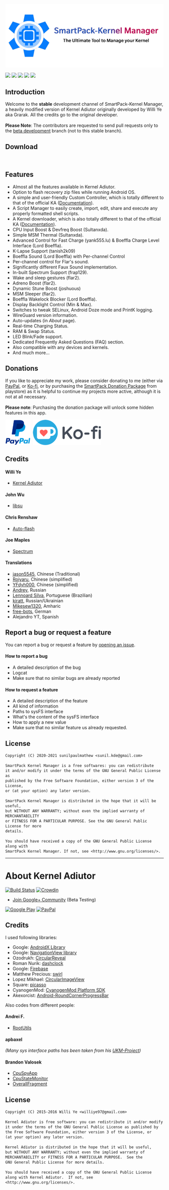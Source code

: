 ![](banner.png)

[![](https://img.shields.io/badge/SmartPack--Kernel%20Manager-v12.7-green)](https://github.com/SmartPack/SmartPack-Kernel-Manager/releases/download/v12.7/com.smartpack.kernelmanager-v12.7-release.apk)
![](https://img.shields.io/github/downloads/SmartPack/SmartPack-Kernel-Manager/total)
![](https://img.shields.io/github/downloads/SmartPack/SmartPack-Kernel-Manager/v12.7/total)
![](https://img.shields.io/github/contributors/smartpack/SmartPack-Kernel-Manager)
![](https://img.shields.io/github/license/smartpack/SmartPack-Kernel-Manager)

## Introduction
Welcome to the <strong>stable</strong> development channel of SmartPack-Kernel Manager, a heavily modified version of Kernel Adiutor originally developed by Willi Ye aka Grarak. All the credits go to the original developer.<br>
<br><strong>Please Note</strong>: The contributors are requested to send pull requests only to the [beta development](https://github.com/SmartPack/SmartPack-Kernel-Manager/tree/beta) branch (not to this stable branch).

## Download
[<img src="https://play.google.com/intl/en_us/badges/images/generic/en-play-badge.png"
     alt=""
     height="80">](https://play.google.com/store/apps/details?id=com.smartpack.kernelmanager)
[<img src="https://i.ibb.co/q0mdc4Z/get-it-on-github.png"
     alt=""
     height="80">](https://github.com/SmartPack/SmartPack-Kernel-Manager/releases/download/v12.7/com.smartpack.kernelmanager-v12.7-release.apk)

## Features
* Almost all the features available in Kernel Adiutor.
* Option to flash recovery zip files while running Android OS.
* A simple and user-friendly Custom Controller, which is totally different to that of the official KA ([Documentation](https://smartpack.github.io/spkm/customcontrols/)).
* A Script Manager to easily create, import, edit, share and execute any properly formatted shell scripts.
* A Kernel downloader, which is also totally different to that of the official KA ([Documentation](https://smartpack.github.io/kerneldownloads/)).
* CPU Input Boost & Devfreq Boost (Sultanxda).
* Simple MSM Thermal (Sultanxda).
* Advanced Control for Fast Charge (yank555.lu) & Boeffla Charge Level Interface (Lord Boeffla).
* K-Lapse Support (tanish2k09)
* Boeffla Sound (Lord Boeffla) with Per-channel Control
* Per-channel control for Flar's sound.
* Significantly different Faux Sound implementation.
* In-built Spectrum Support (frap129).
* Wake and sleep gestures (flar2).
* Adreno Boost (flar2).
* Dynamic Stune Boost (joshuous)
* MSM Sleeper (flar2).
* Boeffla Wakelock Blocker (Lord Boeffla).
* Display Backlight Control (Min & Max).
* Switches to tweak SELinux, Android Doze mode and PrintK logging.
* WireGuard version information.
* Auto-updates (in *About* page).
* Real-time Charging Status.
* RAM & Swap Status.
* LED Blink/Fade support.
* Dedicated Frequently Asked Questions (FAQ) section.
* Also compatible with any devices and kernels.
* And much more…

## Donations
If you like to appreciate my work, please consider donating to me (either via [PayPal](https://www.paypal.me/menacherry/), or [Ko-fi](https://ko-fi.com/sunilpaulmathew/), or by purchasing the [SmartPack Donation Package](https://play.google.com/store/apps/details?id=com.smartpack.donate) from playstore) as it is helpful to continue my projects more active, although it is not at all necessary.<br>
<br><strong>Please note</strong>: Purchasing the donation package will unlock some hidden features in this app.

[<img src="https://raw.githubusercontent.com/SmartPack/SmartPack.github.io/master/asset/pic005.png"
     alt=""
     height="80">](https://www.paypal.me/menacherry/)
[<img src="https://play.google.com/intl/en_us/badges/images/generic/en-play-badge.png"
     alt=""
     height="80">](https://play.google.com/store/apps/details?id=com.smartpack.donate)
[<img src="https://raw.githubusercontent.com/SmartPack/SmartPack.github.io/master/asset/pic010.png"
     alt=""
     height="80">](https://ko-fi.com/sunilpaulmathew/)

## Credits

#### Willi Ye

* [Kernel Adiutor](https://github.com/Grarak/KernelAdiutor)

#### John Wu

* [libsu](https://github.com/topjohnwu/libsu)

#### Chris Renshaw

* [Auto-flash](https://github.com/osm0sis)

#### Joe Maples

* [Spectrum](https://github.com/frap129/spectrum)

#### Translations
* [jason5545](https://github.com/jason5545), Chinese (Traditional)
* [Roiyaru](https://github.com/Roiyaru), Chinese (simplified)
* [YFdyh000](https://github.com/yfdyh000), Chinese (simplified)
* [Andrey](https://github.com/andrey167), Russian
* [Lennoard Silva](https://github.com/Lennoard), Portuguese (Brazilian)
* [kiratt](http://4pda.ru/forum/index.php?showuser=5859577), Russian/Ukrainian
* [Mikesew1320](https://github.com/Mikesew1320), Amharic
* [free-bots](https://github.com/free-bots), German
* Alejandro YT, Spanish

## Report a bug or request a feature

You can report a bug or request a feature by [opening an issue](https://github.com/SmartPack/SmartPack-Kernel-Manager/issues/new).

#### How to report a bug
* A detailed description of the bug
* Logcat
* Make sure that no similar bugs are already reported

#### How to request a feature
* A detailed description of the feature
* All kind of information
* Paths to sysFS interface
* What's the content of the sysFS interface
* How to apply a new value
* Make sure that no similar feature us already requested.

## License

    Copyright (C) 2020-2021 sunilpaulmathew <sunil.kde@gmail.com>

    SmartPack Kernel Manager is a free softwares: you can redistribute
    it and/or modify it under the terms of the GNU General Public License as
    published by the Free Software Foundation, either version 3 of the License,
    or (at your option) any later version.

    SmartPack Kernel Manager is distributed in the hope that it will be useful,
    but WITHOUT ANY WARRANTY; without even the implied warranty of MERCHANTABILITY
    or FITNESS FOR A PARTICULAR PURPOSE. See the GNU General Public License for more
    details.

    You should have received a copy of the GNU General Public License along with
    SmartPack Kernel Manager. If not, see <http://www.gnu.org/licenses/>.

***** ***** ***** ***** ***** ***** ***** ***** ***** ***** *****

# About Kernel Adiutor

[![Build Status](https://travis-ci.org/Grarak/KernelAdiutor.svg?branch=master)](https://travis-ci.org/Grarak/KernelAdiutor)
[![Crowdin](https://d322cqt584bo4o.cloudfront.net/kernel-adiutor/localized.png)](https://crowdin.com/project/kernel-adiutor)

* [Join Google+ Community](https://plus.google.com/communities/108445529270785762340) (Beta Testing)

[![Google Play](http://developer.android.com/images/brand/en_generic_rgb_wo_60.png)](https://play.google.com/store/apps/details?id=com.grarak.kerneladiutor)
[![PayPal](https://www.paypalobjects.com/webstatic/mktg/Logo/pp-logo-200px.png)](https://www.paypal.com/cgi-bin/webscr?cmd=_s-xclick&hosted_button_id=G3643L52LJQ7G)

## Credits

I used following libraries:

* Google: [AndroidX Library](https://developer.android.com/jetpack/androidx/)
* Google: [NavigationView library](https://developer.android.com/reference/com/google/android/material/navigation/NavigationView)
* Ozodrukh: [CircularReveal](https://github.com/ozodrukh/CircularReveal)
* Roman Nurik: [dashclock](https://github.com/romannurik/dashclock)
* Google: [Firebase](https://firebase.google.com)
* Matthew Precious: [swirl](https://github.com/mattprecious/swirl)
* Lopez Mikhael: [CircularImageView](https://github.com/lopspower/CircularImageView)
* Square: [picasso](https://github.com/square/picasso)
* CyanogenMod: [CyanogenMod Platform SDK](https://github.com/CyanogenMod/cm_platform_sdk)
* Akexorcist: [Android-RoundCornerProgressBar](https://github.com/akexorcist/Android-RoundCornerProgressBar)

Also codes from different people:

#### Andrei F.

* [RootUtils](https://github.com/Grarak/KernelAdiutor/blob/master/app/src/main/java/com/grarak/kerneladiutor/utils/root/RootUtils.java)

#### apbaxel

_(Many sys interface paths has been taken from his [UKM-Project](https://github.com/apbaxel/UKM))_

#### Brandon Valosek

* [CpuSpyApp](https://github.com/Grarak/KernelAdiutor/blob/master/app/src/main/java/com/bvalosek/cpuspy/CpuSpyApp.java)
* [CpuStateMonitor](https://github.com/Grarak/KernelAdiutor/blob/master/app/src/main/java/com/bvalosek/cpuspy/CpuStateMonitor.java)
* [OverallFragment](https://github.com/Grarak/KernelAdiutor/blob/master/app/src/main/java/com/grarak/kerneladiutor/fragments/statistics/OverallFragment.java)

## License

    Copyright (C) 2015-2016 Willi Ye <williye97@gmail.com>
    
    Kernel Adiutor is free software: you can redistribute it and/or modify
    it under the terms of the GNU General Public License as published by
    the Free Software Foundation, either version 3 of the License, or
    (at your option) any later version.
    
    Kernel Adiutor is distributed in the hope that it will be useful,
    but WITHOUT ANY WARRANTY; without even the implied warranty of
    MERCHANTABILITY or FITNESS FOR A PARTICULAR PURPOSE.  See the
    GNU General Public License for more details.
    
    You should have received a copy of the GNU General Public License
    along with Kernel Adiutor.  If not, see <http://www.gnu.org/licenses/>.
